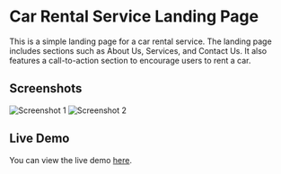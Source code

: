 # Car Rental Service Landing Page

This is a simple landing page for a car rental service. The landing page includes sections such as About Us, Services, and Contact Us. It also features a call-to-action section to encourage users to rent a car.

## Screenshots

![Screenshot 1]()
![Screenshot 2]()

## Live Demo

You can view the live demo [here](https://example.com).

